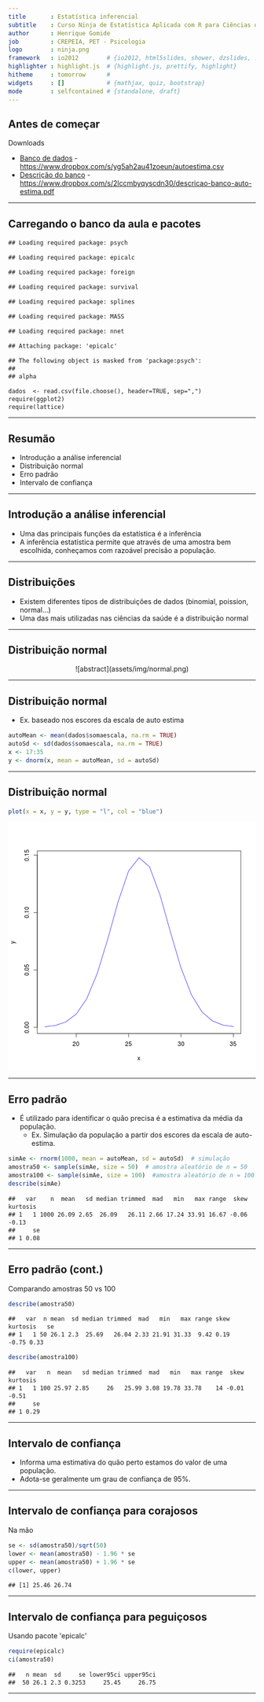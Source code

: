 ```yaml
---
title       : Estatística inferencial
subtitle    : Curso Ninja de Estatística Aplicada com R para Ciências da Saúde
author      : Henrique Gomide
job         : CREPEIA, PET - Psicologia
logo        : ninja.png
framework   : io2012        # {io2012, html5slides, shower, dzslides, ...}
highlighter : highlight.js  # {highlight.js, prettify, highlight}
hitheme     : tomorrow      # 
widgets     : []            # {mathjax, quiz, bootstrap}
mode        : selfcontained # {standalone, draft}
---
```


## Antes de começar
Downloads
* [Banco de dados](https://www.dropbox.com/s/yg5ah2au41zoeun/autoestima.csv) - https://www.dropbox.com/s/yg5ah2au41zoeun/autoestima.csv
* [Descrição do banco](https://www.dropbox.com/s/2lccmbyqyscdn30/descricao-banco-auto-estima.pdf) - https://www.dropbox.com/s/2lccmbyqyscdn30/descricao-banco-auto-estima.pdf

---

## Carregando o banco da aula e pacotes


```
## Loading required package: psych
```

```
## Loading required package: epicalc
```

```
## Loading required package: foreign
```

```
## Loading required package: survival
```

```
## Loading required package: splines
```

```
## Loading required package: MASS
```

```
## Loading required package: nnet
```

```
## Attaching package: 'epicalc'
```

```
## The following object is masked from 'package:psych':
## 
## alpha
```


```
dados  <- read.csv(file.choose(), header=TRUE, sep=",")
require(ggplot2)
require(lattice)
```

---

## Resumão
* Introdução a análise inferencial
* Distribuição normal
* Erro padrão
* Intervalo de confiança

---

## Introdução a análise inferencial
* Uma das principais funções da estatística é a inferência
* A inferência estatística permite que através de uma amostra bem escolhida, conheçamos com razoável precisão a população.

---

## Distribuições
* Existem diferentes tipos de distribuições de dados (binomial, poission, normal...)
* Uma das mais utilizadas nas ciências da saúde é a distribuição normal

---

## Distribuição normal
<center>
![abstract](assets/img/normal.png)
</center>

---

## Distribuição normal
* Ex. baseado nos escores da escala de auto estima

```r
autoMean <- mean(dados$somaescala, na.rm = TRUE)
autoSd <- sd(dados$somaescala, na.rm = TRUE)
x <- 17:35
y <- dnorm(x, mean = autoMean, sd = autoSd)
```


---

## Distribuição normal

```r
plot(x = x, y = y, type = "l", col = "blue")
```

![plot of chunk unnamed-chunk-3](figure/unnamed-chunk-3.png) 


---

## Erro padrão
* É utilizado para identificar o quão precisa é a estimativa da média da população.
  * Ex. Simulação da população a partir dos escores da escala de auto-estima.

```r
simAe <- rnorm(1000, mean = autoMean, sd = autoSd)  # simulação
amostra50 <- sample(simAe, size = 50)  # amostra aleatório de n = 50
amostra100 <- sample(simAe, size = 100)  #amostra aleatório de n = 100
describe(simAe)
```

```
##   var    n  mean   sd median trimmed  mad   min   max range  skew kurtosis
## 1   1 1000 26.09 2.65  26.09   26.11 2.66 17.24 33.91 16.67 -0.06    -0.13
##     se
## 1 0.08
```


---

## Erro padrão (cont.)
Comparando amostras 50 vs 100

```r
describe(amostra50)
```

```
##   var  n mean  sd median trimmed  mad   min   max range skew kurtosis   se
## 1   1 50 26.1 2.3  25.69   26.04 2.33 21.91 31.33  9.42 0.19    -0.75 0.33
```

```r
describe(amostra100)
```

```
##   var   n  mean   sd median trimmed  mad   min   max range  skew kurtosis
## 1   1 100 25.97 2.85     26   25.99 3.08 19.78 33.78    14 -0.01    -0.51
##     se
## 1 0.29
```


---

## Intervalo de confiança
* Informa uma estimativa do quão perto estamos do valor de uma população.
* Adota-se geralmente um grau de confiança de 95%.

---


## Intervalo de confiança para corajosos
Na mão

```r
se <- sd(amostra50)/sqrt(50)
lower <- mean(amostra50) - 1.96 * se
upper <- mean(amostra50) + 1.96 * se
c(lower, upper)
```

```
## [1] 25.46 26.74
```


---

## Intervalo de confiança para peguiçosos
Usando pacote 'epicalc'

```r
require(epicalc)
ci(amostra50)
```

```
##   n mean  sd     se lower95ci upper95ci
##  50 26.1 2.3 0.3253     25.45     26.75
```


---
